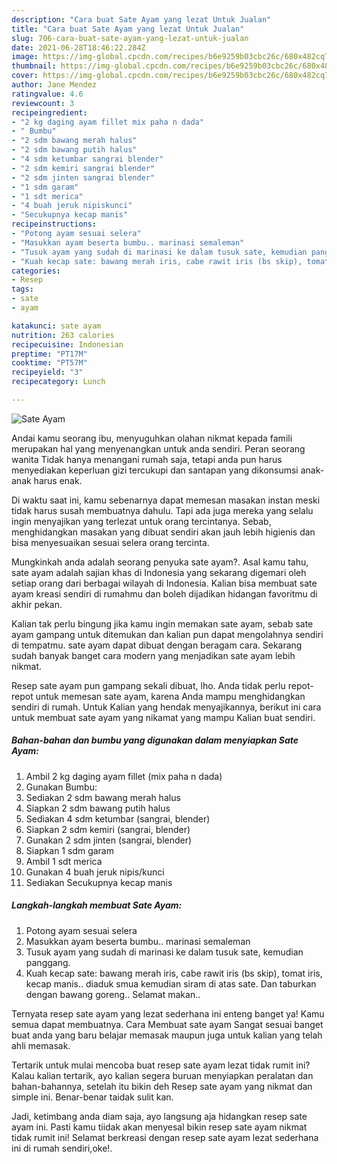 ```yaml
---
description: "Cara buat Sate Ayam yang lezat Untuk Jualan"
title: "Cara buat Sate Ayam yang lezat Untuk Jualan"
slug: 706-cara-buat-sate-ayam-yang-lezat-untuk-jualan
date: 2021-06-28T18:46:22.284Z
image: https://img-global.cpcdn.com/recipes/b6e9259b03cbc26c/680x482cq70/sate-ayam-foto-resep-utama.jpg
thumbnail: https://img-global.cpcdn.com/recipes/b6e9259b03cbc26c/680x482cq70/sate-ayam-foto-resep-utama.jpg
cover: https://img-global.cpcdn.com/recipes/b6e9259b03cbc26c/680x482cq70/sate-ayam-foto-resep-utama.jpg
author: Jane Mendez
ratingvalue: 4.6
reviewcount: 3
recipeingredient:
- "2 kg daging ayam fillet mix paha n dada"
- " Bumbu"
- "2 sdm bawang merah halus"
- "2 sdm bawang putih halus"
- "4 sdm ketumbar sangrai blender"
- "2 sdm kemiri sangrai blender"
- "2 sdm jinten sangrai blender"
- "1 sdm garam"
- "1 sdt merica"
- "4 buah jeruk nipiskunci"
- "Secukupnya kecap manis"
recipeinstructions:
- "Potong ayam sesuai selera"
- "Masukkan ayam beserta bumbu.. marinasi semaleman"
- "Tusuk ayam yang sudah di marinasi ke dalam tusuk sate, kemudian panggang."
- "Kuah kecap sate: bawang merah iris, cabe rawit iris (bs skip), tomat iris, kecap manis.. diaduk smua kemudian siram di atas sate. Dan taburkan dengan bawang goreng.. Selamat makan.."
categories:
- Resep
tags:
- sate
- ayam

katakunci: sate ayam 
nutrition: 263 calories
recipecuisine: Indonesian
preptime: "PT17M"
cooktime: "PT57M"
recipeyield: "3"
recipecategory: Lunch

---
```



![Sate Ayam](https://img-global.cpcdn.com/recipes/b6e9259b03cbc26c/680x482cq70/sate-ayam-foto-resep-utama.jpg)

Andai kamu seorang ibu, menyuguhkan olahan nikmat kepada famili merupakan hal yang menyenangkan untuk anda sendiri. Peran seorang  wanita Tidak hanya menangani rumah saja, tetapi anda pun harus menyediakan keperluan gizi tercukupi dan santapan yang dikonsumsi anak-anak harus enak.

Di waktu  saat ini, kamu sebenarnya dapat memesan masakan instan meski tidak harus susah membuatnya dahulu. Tapi ada juga mereka yang selalu ingin menyajikan yang terlezat untuk orang tercintanya. Sebab, menghidangkan masakan yang dibuat sendiri akan jauh lebih higienis dan bisa menyesuaikan sesuai selera orang tercinta. 



Mungkinkah anda adalah seorang penyuka sate ayam?. Asal kamu tahu, sate ayam adalah sajian khas di Indonesia yang sekarang digemari oleh setiap orang dari berbagai wilayah di Indonesia. Kalian bisa membuat sate ayam kreasi sendiri di rumahmu dan boleh dijadikan hidangan favoritmu di akhir pekan.

Kalian tak perlu bingung jika kamu ingin memakan sate ayam, sebab sate ayam gampang untuk ditemukan dan kalian pun dapat mengolahnya sendiri di tempatmu. sate ayam dapat dibuat dengan beragam cara. Sekarang sudah banyak banget cara modern yang menjadikan sate ayam lebih nikmat.

Resep sate ayam pun gampang sekali dibuat, lho. Anda tidak perlu repot-repot untuk memesan sate ayam, karena Anda mampu menghidangkan sendiri di rumah. Untuk Kalian yang hendak menyajikannya, berikut ini cara untuk membuat sate ayam yang nikamat yang mampu Kalian buat sendiri.

<!--inarticleads1-->

##### Bahan-bahan dan bumbu yang digunakan dalam menyiapkan Sate Ayam:

1. Ambil 2 kg daging ayam fillet (mix paha n dada)
1. Gunakan  Bumbu:
1. Sediakan 2 sdm bawang merah halus
1. Siapkan 2 sdm bawang putih halus
1. Sediakan 4 sdm ketumbar (sangrai, blender)
1. Siapkan 2 sdm kemiri (sangrai, blender)
1. Gunakan 2 sdm jinten (sangrai, blender)
1. Siapkan 1 sdm garam
1. Ambil 1 sdt merica
1. Gunakan 4 buah jeruk nipis/kunci
1. Sediakan Secukupnya kecap manis




<!--inarticleads2-->

##### Langkah-langkah membuat Sate Ayam:

1. Potong ayam sesuai selera
1. Masukkan ayam beserta bumbu.. marinasi semaleman
1. Tusuk ayam yang sudah di marinasi ke dalam tusuk sate, kemudian panggang.
1. Kuah kecap sate: bawang merah iris, cabe rawit iris (bs skip), tomat iris, kecap manis.. diaduk smua kemudian siram di atas sate. Dan taburkan dengan bawang goreng.. Selamat makan..




Ternyata resep sate ayam yang lezat sederhana ini enteng banget ya! Kamu semua dapat membuatnya. Cara Membuat sate ayam Sangat sesuai banget buat anda yang baru belajar memasak maupun juga untuk kalian yang telah ahli memasak.

Tertarik untuk mulai mencoba buat resep sate ayam lezat tidak rumit ini? Kalau kalian tertarik, ayo kalian segera buruan menyiapkan peralatan dan bahan-bahannya, setelah itu bikin deh Resep sate ayam yang nikmat dan simple ini. Benar-benar taidak sulit kan. 

Jadi, ketimbang anda diam saja, ayo langsung aja hidangkan resep sate ayam ini. Pasti kamu tiidak akan menyesal bikin resep sate ayam nikmat tidak rumit ini! Selamat berkreasi dengan resep sate ayam lezat sederhana ini di rumah sendiri,oke!.

